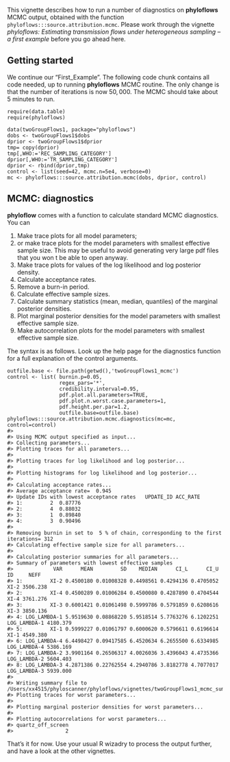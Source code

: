 This vignette describes how to run a number of diagnostics on
**phyloflows** MCMC output, obtained with the function
`phyloflows:::source.attribution.mcmc`. Please work through the vignette
*phyloflows: Estimating transmission flows under heterogeneous sampling
– a first example* before you go ahead here.

Getting started
---------------

We continue our “First\_Example”. The following code chunk contains all
code needed, up to running **phyloflows** MCMC routine. The only change
is that the number of iterations is now 50, 000. The MCMC should take
about 5 minutes to run.

    require(data.table)
    require(phyloflows)

    data(twoGroupFlows1, package="phyloflows")
    dobs <- twoGroupFlows1$dobs
    dprior <- twoGroupFlows1$dprior
    tmp= copy(dprior)
    tmp[,WHO:='REC_SAMPLING_CATEGORY']
    dprior[,WHO:='TR_SAMPLING_CATEGORY']
    dprior <- rbind(dprior,tmp)
    control <- list(seed=42, mcmc.n=5e4, verbose=0)
    mc <- phyloflows:::source.attribution.mcmc(dobs, dprior, control)

MCMC: diagnostics
-----------------

**phyloflow** comes with a function to calculate standard MCMC
diagnostics. You can

1.  Make trace plots for all model parameters;
2.  or make trace plots for the model parameters with smallest effective
    sample size. This may be useful to avoid generating very large pdf
    files that you won t be able to open anyway.
3.  Make trace plots for values of the log likelihood and log posterior
    density.
4.  Calculate acceptance rates.
5.  Remove a burn-in period.
6.  Calculate effective sample sizes.
7.  Calculate summary statistics (mean, median, quantiles) of the
    marginal posterior densities.
8.  Plot marginal posterior densities for the model parameters with
    smallest effective sample size.
9.  Make autocorrelation plots for the model parameters with smallest
    effective sample size.

The syntax is as follows. Look up the help page for the diagnostics
function for a full explanation of the control arguments.

    outfile.base <- file.path(getwd(),'twoGroupFlows1_mcmc') 
    control <- list( burnin.p=0.05, 
                     regex_pars='*', 
                     credibility.interval=0.95, 
                     pdf.plot.all.parameters=TRUE, 
                     pdf.plot.n.worst.case.parameters=1, 
                     pdf.height.per.par=1.2, 
                     outfile.base=outfile.base)
    phyloflows:::source.attribution.mcmc.diagnostics(mc=mc, control=control)
    #> 
    #> Using MCMC output specified as input...
    #> Collecting parameters...
    #> Plotting traces for all parameters...
    #> 
    #> Plotting traces for log likelihood and log posterior...
    #> 
    #> Plotting histograms for log likelihood and log posterior...
    #> 
    #> Calculating acceptance rates...
    #> Average acceptance rate=  0.945
    #> Update IDs with lowest acceptance rates   UPDATE_ID ACC_RATE
    #> 1:         2  0.87776
    #> 2:         4  0.88032
    #> 3:         1  0.89840
    #> 4:         3  0.90496
    #> 
    #> Removing burnin in set to  5 % of chain, corresponding to the first iterations= 312
    #> Calculating effective sample size for all parameters...
    #> 
    #> Calculating posterior summaries for all parameters...
    #> Summary of parameters with lowest effective samples
    #>             VAR      MEAN         SD    MEDIAN      CI_L      CI_U           ID     NEFF
    #> 1:         XI-2 0.4500180 0.01008328 0.4498561 0.4294136 0.4705052         XI-2 3506.238
    #> 2:         XI-4 0.4500289 0.01006284 0.4500080 0.4287890 0.4704544         XI-4 3761.276
    #> 3:         XI-3 0.6001421 0.01061498 0.5999786 0.5791859 0.6208616         XI-3 3850.136
    #> 4: LOG_LAMBDA-1 5.9519630 0.08868220 5.9518514 5.7763276 6.1202251 LOG_LAMBDA-1 4180.379
    #> 5:         XI-1 0.5999227 0.01061797 0.6000620 0.5796611 0.6196614         XI-1 4549.380
    #> 6: LOG_LAMBDA-4 6.4498427 0.09417585 6.4520634 6.2655500 6.6334985 LOG_LAMBDA-4 5386.169
    #> 7: LOG_LAMBDA-2 3.9901164 0.26506317 4.0026036 3.4396043 4.4735366 LOG_LAMBDA-2 5604.403
    #> 8: LOG_LAMBDA-3 4.2871386 0.22762554 4.2940786 3.8182778 4.7077017 LOG_LAMBDA-3 5939.000
    #> 
    #> Writing summary file to /Users/xx4515/phyloscanner/phyloflows/vignettes/twoGroupFlows1_mcmc_summary.csv
    #> Plotting traces for worst parameters...
    #> 
    #> Plotting marginal posterior densities for worst parameters...
    #> 
    #> Plotting autocorrelations for worst parameters...
    #> quartz_off_screen 
    #>                 2

That’s it for now. Use your usual R wizadry to process the output
further, and have a look at the other vignettes.
